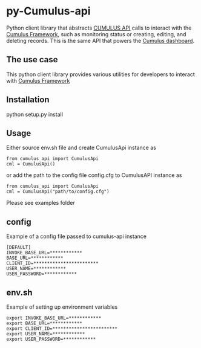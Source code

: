 
# py-Cumulus-api
Python client library that abstracts 
[CUMULUS API](https://cumulus-nasa.github.io/cumulus-api/?language=cURL#cumulus-api)
 calls  to interact with the [Cumulus Framework](https://github.com/cumulus-nasa/cumulus), such as monitoring status or 
 creating, editing, and deleting records. This is the same API that powers the 
 [Cumulus dashboard](https://github.com/cumulus-nasa/cumulus-dashboard
).

## The use case
This python client library provides various utilities for developers to interact with 
[Cumulus Framework](https://github.com/cumulus-nasa/cumulus)


## Installation
python setup.py install

## Usage 
Either source env.sh file and create CumulusApi instance as 
```code
from cumulus_api import CumulusApi
cml = CumulusApi()
```
or add the path to the config file config.cfg to CumulusAPI instance as
```code
from cumulus_api import CumulusApi
cml = CumulusApi("path/to/config.cfg")
```

Please see examples folder

## config
Example of a config file passed to cumulus-api instance
```angular2html
[DEFAULT]
INVOKE_BASE_URL=************
BASE_URL=************
CLIENT_ID=************************
USER_NAME=************
USER_PASSWORD=************
```

## env.sh
Example of setting up environment variables
```code
export INVOKE_BASE_URL=************
export BASE_URL=************
export CLIENT_ID=************************
export USER_NAME=************
export USER_PASSWORD=************
```
